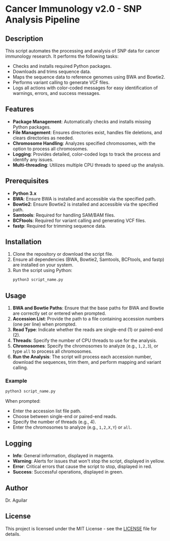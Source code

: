 
# Cancer Immunology v2.0 - SNP Analysis Pipeline

## Description
This script automates the processing and analysis of SNP data for cancer immunology research. It performs the following tasks:
- Checks and installs required Python packages.
- Downloads and trims sequence data.
- Maps the sequence data to reference genomes using BWA and Bowtie2.
- Performs variant calling to generate VCF files.
- Logs all actions with color-coded messages for easy identification of warnings, errors, and success messages.

## Features
- **Package Management**: Automatically checks and installs missing Python packages.
- **File Management**: Ensures directories exist, handles file deletions, and clears directories as needed.
- **Chromosome Handling**: Analyzes specified chromosomes, with the option to process all chromosomes.
- **Logging**: Provides detailed, color-coded logs to track the process and identify any issues.
- **Multi-threading**: Utilizes multiple CPU threads to speed up the analysis.

## Prerequisites
- **Python 3.x**
- **BWA**: Ensure BWA is installed and accessible via the specified path.
- **Bowtie2**: Ensure Bowtie2 is installed and accessible via the specified path.
- **Samtools**: Required for handling SAM/BAM files.
- **BCFtools**: Required for variant calling and generating VCF files.
- **fastp**: Required for trimming sequence data.

## Installation
1. Clone the repository or download the script file.
2. Ensure all dependencies (BWA, Bowtie2, Samtools, BCFtools, and fastp) are installed on your system.
3. Run the script using Python:
   ```bash
   python3 script_name.py
   ```

## Usage

1. **BWA and Bowtie Paths**: Ensure that the base paths for BWA and Bowtie are correctly set or entered when prompted.
2. **Accession List**: Provide the path to a file containing accession numbers (one per line) when prompted.
3. **Read Type**: Indicate whether the reads are single-end (1) or paired-end (2).
4. **Threads**: Specify the number of CPU threads to use for the analysis.
5. **Chromosomes**: Specify the chromosomes to analyze (e.g., `1,2,3`), or type `all` to process all chromosomes.
6. **Run the Analysis**: The script will process each accession number, download the sequences, trim them, and perform mapping and variant calling.

### Example
```bash
python3 script_name.py
```

When prompted:
- Enter the accession list file path.
- Choose between single-end or paired-end reads.
- Specify the number of threads (e.g., 4).
- Enter the chromosomes to analyze (e.g., `1,2,X,Y`) or `all`.

## Logging
- **Info**: General information, displayed in magenta.
- **Warning**: Alerts for issues that won't stop the script, displayed in yellow.
- **Error**: Critical errors that cause the script to stop, displayed in red.
- **Success**: Successful operations, displayed in green.

## Author
Dr. Aguilar

## License
This project is licensed under the MIT License - see the [LICENSE](LICENSE) file for details.
